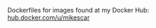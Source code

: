Dockerfiles for images found at my Docker Hub: [hub.docker.com/u/mikescar](https://hub.docker.com/u/mikescar)
